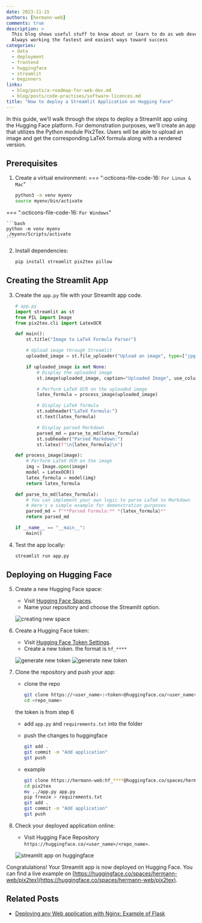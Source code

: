 ```yaml
---
date: 2023-11-15
authors: [hermann-web]
comments: true
description: >
  This blog shows useful stuff to know about or learn to do as web developer or data scientist/engineer
  Always working the fastest and easiest ways toward success
categories:
  - data
  - deployment
  - frontend
  - huggingface
  - streamlit
  - beginners
links:
  - blog/posts/a-roadmap-for-web-dev.md
  - blog/posts/code-practises/software-licences.md
title: "How to deploy a Streamlit Application on Hugging Face"
---
```



In this guide, we'll walk through the steps to deploy a Streamlit app using the Hugging Face platform. For demonstration purposes, we'll create an app that utilizes the Python module Pix2Tex. Users will be able to upload an image and get the corresponding LaTeX formula along with a rendered version.

## Prerequisites

1. Create a virtual environment:
=== ":octicons-file-code-16: `For Linux & Mac`"

    ```bash
    python3 -m venv myenv
    source myenv/bin/activate
    ```

=== ":octicons-file-code-16: `For Windows`"

    ```bash
    python -m venv myenv
    ./myenv/Scripts/activate
    ```

<!-- more -->

2. Install dependencies:

    ```bash
    pip install streamlit pix2tex pillow
    ```

## Creating the Streamlit App

3. Create the `app.py` file with your Streamlit app code.

    ```python
    # app.py
    import streamlit as st
    from PIL import Image
    from pix2tex.cli import LatexOCR

    def main():
        st.title("Image to LaTeX Formula Parser")

        # Upload image through Streamlit
        uploaded_image = st.file_uploader("Upload an image", type=["jpg", "jpeg", "png"])

        if uploaded_image is not None:
            # Display the uploaded image
            st.image(uploaded_image, caption="Uploaded Image", use_column_width=True)

            # Perform LaTeX OCR on the uploaded image
            latex_formula = process_image(uploaded_image)

            # Display LaTeX formula
            st.subheader("LaTeX Formula:")
            st.text(latex_formula)

            # Display parsed Markdown
            parsed_md = parse_to_md(latex_formula)
            st.subheader("Parsed Markdown:")
            st.latex(f"\n{latex_formula}\n")

    def process_image(image):
        # Perform LaTeX OCR on the image
        img = Image.open(image)
        model = LatexOCR()
        latex_formula = model(img)
        return latex_formula

    def parse_to_md(latex_formula):
        # You can implement your own logic to parse LaTeX to Markdown
        # Here's a simple example for demonstration purposes
        parsed_md = f"**Parsed Formula:** *{latex_formula}*"
        return parsed_md

    if __name__ == "__main__":
        main()
    ```

4. Test the app locally:

    ```bash
    streamlit run app.py
    ```

## Deploying on Hugging Face

5. Create a new Hugging Face space:

    - Visit [Hugging Face Spaces](https://huggingface.co/new-space).
    - Name your repository and choose the Streamlit option.

    ![creating new space](./assets/creating-new-space.png)

6. Create a Hugging Face token:

    - Visit [Hugging Face Token Settings](https://huggingface.co/settings/tokens).
    - Create a new token. the format is `hf_****`

    ![generate new token](./assets/1-generate-token.png)
    ![generate new token](./assets/2-generate-token.png)

7. Clone the repository and push your app:
    - clone the repo

        ```bash
        git clone https://<user_name>:<token>@huggingface.co/<user_name>/<repo_name>
        cd <repo_name>
        ```

    the token is from step 6
    - add `app.py` and `requirements.txt` into the folder
    - push the changes to huggingface

        ```bash
        git add .
        git commit -m "Add application"
        git push
        ```

    - example

        ```bash
        git clone https://hermann-web:hf_****@huggingface.co/spaces/hermann-web/pix2tex 
        cd pix2tex
        mv ../app.py app.py
        pip freeze > requirements.txt
        git add .
        git commit -m "Add application"
        git push 
        ```

8. Check your deployed application online:

    - Visit Hugging Face Repository `https://huggingface.co/<user_name>/<repo_name>`.

    ![streamlit app on huggingface](./assets/streamlit-app-on-hugginface.png)

Congratulations! Your Streamlit app is now deployed on Hugging Face. You can find a live example on [https://huggingface.co/spaces/hermann-web/pix2tex](https://huggingface.co/spaces/hermann-web/pix2tex).

## Related Posts

- [Deploying any Web application with Nginx: Example of Flask](../../dev/hosting/deploy-web-app-app-with-nginx-made-easy.md)
